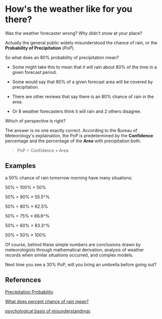 # How's the weather like for you there?

Was the weather forecaster wrong? Why didn't snow at your place?

Actually the general public widely misunderstood the chance of rain, or the **Probability of Precipitation** (*PoP*).

So what does an 80% probability of precipitation mean?

- Some might take this to mean that it will rain about 80% of the time in a given forecast period.
- Some would say that 80% of a given forecast area will be covered by precipitation.

- There are other reviews that say there is an 80% chance of rain in the area.
- Or 8 weather forecasters think it will rain and 2 others disagree.

Which of perspective is right?

The answer is no one exactly correct. According to the Bureau of Meteorology's explaination, the PoP is predetermined by the **Confidence** percentage and the percentage of the **Area** with precipitation both.

> PoP = Confidence • Area

## Examples

a 50% chance of rain tomorrow morning have many situations:

50% = 100% × 50%

50% = 90% × 55.5^%

50% = 80% × 62.5%

50% = 75% × 66.6^%

50% = 60% × 83.3^%

50% = 50% × 100%

Of course, behind these simple numbers are conclusions drawn by meteorologists through mathematical derivation, analysis of weather records when similar situations occurred, and complex models.

Next time you see a 30% PoP, will you bring an umbrella before going out?

## References

[Precipitation Probability](https://www.weather.gov/media/pah/WeatherEducation/pop.pdf)

[What does percent chance of rain mean?](https://sciencenotes.org/percent-chance-rain-mean/)

[psychological basis of misunderstandings](http://depts.washington.edu/forecast/documents/Probability_of_Precipitation(2009).pdf)

